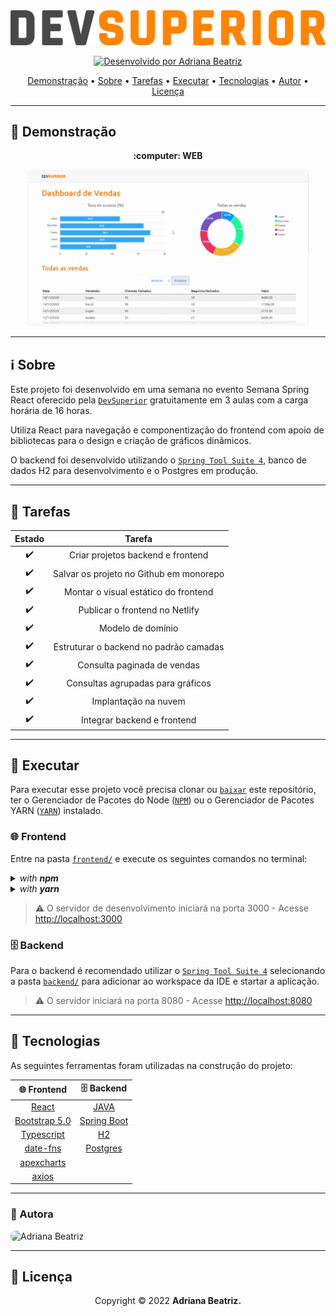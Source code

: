 <img alt="DSVendas" src="./.github/banner.svg">

<p align="center"> 
  
  <a href="https://github.com/driica">
    <img alt="Desenvolvido por Adriana Beatriz" src="https://img.shields.io/badge/Desenvolvedora-Adriana_Beatriz-%3498db?color=ff8400&style=for-the-badge">
  </a>
  
<p>

<p align="center">
 <a href="#movie_camera-demonstração">Demonstração</a> •
 <a href="#information_source-sobre">Sobre</a> •
 <a href="#memo-tarefas">Tarefas</a> •
 <a href="#dvd-executar">Executar</a> •
 <a href="#hammer-tecnologias">Tecnologias</a> •
 <a href="#boy-autor">Autor</a> •
 <a href="#page_facing_up-licença">Licença</a>
</p>

---
## :movie_camera: **Demonstração**

<p align="center">
  <b> :computer: WEB </b>
</p>

<p align="center">
  <kbd>
    <img width="450" style="border-radius: 5px" height="250" alt="Demonstração do Projeto" src="demonstração.png">
  </kbd>
</p>

---
## :information_source: Sobre

Este projeto foi desenvolvido em uma semana no evento Semana Spring React oferecido pela [`DevSuperior`](https://devsuperior.com.br) gratuitamente em 3 aulas com a carga horária de 16 horas.

Utiliza React para navegação e componentização do frontend com apoio de bibliotecas para o design e criação de gráficos dinâmicos.

O backend foi desenvolvido utilizando o [`Spring Tool Suite 4`](https://spring.io/tools), banco de dados H2 para desenvolvimento e o Postgres em produção.

---
## :memo: **Tarefas**

<div align="center">

|Estado|Tarefa|
|:---:|:---:|
|:heavy_check_mark:|Criar projetos backend e frontend|
|:heavy_check_mark:|Salvar os projeto no Github em monorepo|
|:heavy_check_mark:|Montar o visual estático do frontend|
|:heavy_check_mark:|Publicar o frontend no Netlify|
|:heavy_check_mark:|Modelo de domínio|
|:heavy_check_mark:|Estruturar o backend no padrão camadas|
|:heavy_check_mark:|Consulta paginada de vendas|
|:heavy_check_mark:|Consultas agrupadas para gráficos|
|:heavy_check_mark:|Implantação na nuvem|
|:heavy_check_mark:|Integrar backend e frontend|

</details>
</div>

---
## :dvd: **Executar**

Para executar esse projeto você precisa clonar ou [`baixar`](https://github.com/rafaelfachinelli/DSVendas/archive/main.zip) este repositório, ter o Gerenciador de Pacotes do Node ([`NPM`](https://www.npmjs.com/get-npm)) ou o Gerenciador de Pacotes YARN ([`YARN`](https://yarnpkg.com/getting-started)) instalado.

### :globe_with_meridians: **Frontend**

Entre na pasta [`frontend/`](frontend/) e execute os seguintes comandos no terminal:

<details>
  <summary><i>with <b>npm</b></i></summary>
  
  ```bash
  # Instalar dependências
  $ npm install

  # Iniciar servidor de desenvolvimento
  $ npm start
  ```
  
</details>

<details>
  <summary><i>with <b>yarn</b></i></summary>

```bash
# Instalar dependências
$ yarn

# Iniciar servidor de desenvolvimento
$ yarn start

```

</details>

> ⚠️ O servidor de desenvolvimento iniciará na porta 3000 - Acesse <http://localhost:3000>

### :file_cabinet: **Backend**

Para o backend é recomendado utilizar o [`Spring Tool Suite 4`](https://spring.io/tools) selecionando a pasta [`backend/`](backend/) para adicionar ao workspace da IDE e startar a aplicação.

> ⚠️ O servidor iniciará na porta 8080 - Acesse <http://localhost:8080>

---
## :hammer: **Tecnologias**

As seguintes ferramentas foram utilizadas na construção do projeto:

<div align="center">

|:globe_with_meridians: Frontend|:file_cabinet: Backend|
|:---:|:---:|
|[React](https://reactjs.org)|[JAVA](https://www.java.com)|
|[Bootstrap 5.0](https://getbootstrap.com)|[Spring Boot](https://spring.io/projects/spring-boot)|
|[Typescript](https://www.typescriptlang.org)|[H2](https://www.h2database.com/html/main.html)|
|[date-fns](https://date-fns.org)|[Postgres](https://www.postgresql.org)|
|[apexcharts](https://apexcharts.com)||
|[axios](https://axios-http.com)||

</div>

---

### [](https://github.com/driica/DSvendas#--autor) 💎 Autora 
<img style="border-radius: 8px" src="https://github.com/driica.png" width="100px;" alt="Adriana Beatriz"/>


---
## :page_facing_up: **Licença**

<div align="center">
  
<p>Copyright © 2022 <strong>Adriana Beatriz.</strong></p>

</div>
